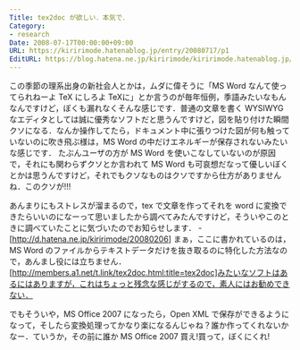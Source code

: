 ```yaml
---
Title: tex2doc が欲しい．本気で．
Category:
- research
Date: 2008-07-17T00:00:00+09:00
URL: https://kiririmode.hatenablog.jp/entry/20080717/p1
EditURL: https://blog.hatena.ne.jp/kiririmode/kiririmode.hatenablog.jp/atom/entry/8454420450078214600
---
```


この季節の理系出身の新社会人とかは，ムダに偉そうに「MS Word なんて使ってられねーよ TeX にしろよ TeXに」とか言うのが毎年恒例，季語みたいなもんなんですけど，ぼくも漏れなくそんな感じです．普通の文章を書く WYSIWYG なエディタとしては誠に優秀なソフトだと思うんですけど，図を貼り付けた瞬間クソになる．なんか操作してたら，ドキュメント中に張りつけた図が何も触っていないのに吹き飛ぶ様は，MS Word の中だけエネルギーが保存されないみたいな感じです．
たぶんユーザの方が MS Word を使いこなしていないのが原因で，それにも関わらずクソとか言われて MS Word も可哀想だなって優しいぼくとかは思うんですけど，それでもクソなものはクソですから仕方がありませんね．このクソが!!!

あんまりにもストレスが溜まるので，tex で文章を作ってそれを word に変換できたらいいのになーって思いましたから調べてみたんですけど，そういやこのときに調べていたことに気づいたのでお知らせします．
-[http://d.hatena.ne.jp/kiririmode/20080206]
まぁ，ここに書かれているのは，MS Word のファイルからテキストデータだけを抜き取るのに特化した方法なので，あんまし役には立ちません．[http://members.a1.net/t.link/tex2doc.html:title=tex2doc]みたいなソフトはあるにはありますが，これはちょっと残念な感じがするので，素人にはお勧めできない．

でもそういや，MS Office 2007 になったら，Open XML で保存ができるようになって，そしたら変換処理ってかなり楽になるんじゃね？誰か作ってくれないかなー．ていうか，その前に誰か MS Office 2007 買え!買って，ぼくにくれ!
